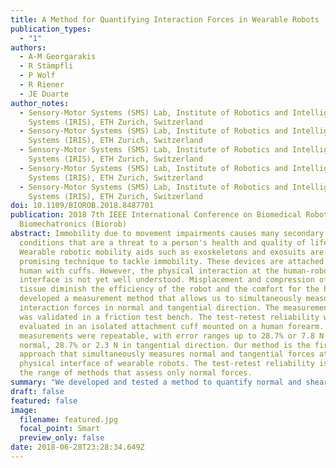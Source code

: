 ```yaml
---
title: A Method for Quantifying Interaction Forces in Wearable Robots
publication_types:
  - "1"
authors:
  - A-M Georgarakis
  - R Stämpfli
  - P Wolf
  - R Riener
  - JE Duarte
author_notes:
  - Sensory-Motor Systems (SMS) Lab, Institute of Robotics and Intelligent
    Systems (IRIS), ETH Zurich, Switzerland
  - Sensory-Motor Systems (SMS) Lab, Institute of Robotics and Intelligent
    Systems (IRIS), ETH Zurich, Switzerland
  - Sensory-Motor Systems (SMS) Lab, Institute of Robotics and Intelligent
    Systems (IRIS), ETH Zurich, Switzerland
  - Sensory-Motor Systems (SMS) Lab, Institute of Robotics and Intelligent
    Systems (IRIS), ETH Zurich, Switzerland
  - Sensory-Motor Systems (SMS) Lab, Institute of Robotics and Intelligent
    Systems (IRIS), ETH Zurich, Switzerland
doi: 10.1109/BIOROB.2018.8487701
publication: 2018 7th IEEE International Conference on Biomedical Robotics and
  Biomechatronics (Biorob)
abstract: Immobility due to movement impairments causes many secondary
  conditions that are a threat to a person's health and quality of life.
  Wearable robotic mobility aids such as exoskeletons and exosuits are a
  promising technique to tackle immobility. These devices are attached to the
  human with cuffs. However, the physical interaction at the human-robot
  interface is not yet well understood. Misplacement and compression of soft
  tissue diminish the efficiency of the robot and the comfort for the human. We
  developed a measurement method that allows us to simultaneously measure cuff
  interaction forces in normal and tangential direction. The measurement setup
  was validated in a friction test bench. The test-retest reliability was
  evaluated in an isolated attachment cuff mounted on a human forearm. Force
  measurements were repeatable, with error ranges up to 28.7% or 7.8 N in
  normal, 28.7% or 2.3 N in tangential direction. Our method is the first
  approach that simultaneously measures normal and tangential forces at the
  physical interface of wearable robots. The test-retest reliability is within
  the range of methods that assess only normal forces.
summary: "We developed and tested a method to quantify normal and shear forces in textile human-robot interfaces."
draft: false
featured: false
image:
  filename: featured.jpg
  focal_point: Smart
  preview_only: false
date: 2018-06-28T23:28:34.649Z
---
```

